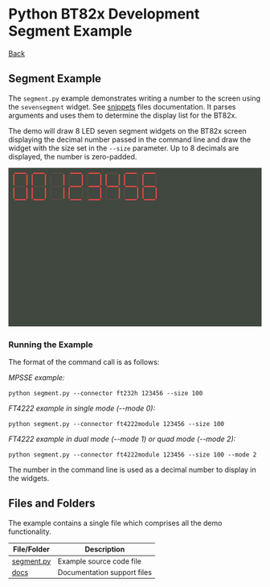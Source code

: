 # Python BT82x Development Segment Example

[Back](../README.md)

## Segment Example

The `segment.py` example demonstrates writing a number to the screen using the `sevensegment` widget. See [snippets](../snippets/README.md) files documentation. It parses arguments and uses them to determine the display list for the BT82x.

The demo will draw 8 LED seven segment widgets on the BT82x screen displaying the decimal number passed in the command line and draw the widget with the size set in the `--size` parameter. Up to 8 decimals are displayed, the number is zero-padded.

![Segment Example](docs/segments.png)

### Running the Example

The format of the command call is as follows:

_MPSSE example:_
```
python segment.py --connector ft232h 123456 --size 100
```

_FT4222 example in single mode (--mode 0):_

```
python segment.py --connector ft4222module 123456 --size 100

```

_FT4222 example in dual mode (--mode 1) or quad mode (--mode 2):_

```
python segment.py --connector ft4222module 123456 --size 100 --mode 2

```

The number in the command line is used as a decimal number to display in the widgets.

## Files and Folders

The example contains a single file which comprises all the demo functionality.

| File/Folder | Description |
| --- | --- |
| [segment.py](segment.py) | Example source code file |
| [docs](docs) | Documentation support files |
